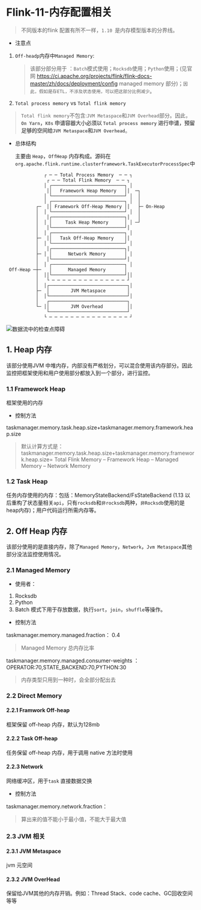 # Flink-11-内存配置相关

> 不同版本的flink 配置有所不一样，`1.10 `是内存模型版本的分界线。

- 注意点

1. `Off-headp`内存中`Managed Memory`:

   > 该部分部分用于 ：`Batch`模式使用；`Rocksdb`使用；`Python`使用；(见官网 https://ci.apache.org/projects/flink/flink-docs-master/zh/docs/deployment/config managed memory 部分)；`因此，假如是存ETL，不涉及状态使用，可以把这部分比例减少`。

2. `Total process memory` vs `Total flink memory`

> `Total flink memory`不包含:`JVM Metaspace`和`JVM Overhead`部分。因此，**`On Yarn`，`K8s`  申请容器大小必须以 `Total process memory` 进行申请，预留足够的空间给`JVM Metaspace`和`JVM Overhead`**。

- 总体结构

  主要由 `Heap`，`OffHeap` 内存构成。源码在`org.apache.flink.runtime.clusterframework.TaskExecutorProcessSpec`中

```
              ┌ ─ ─ Total Process Memory  ─ ─ ┐
               ┌ ─ ─ Total Flink Memory  ─ ─ ┐
              │ ┌───────────────────────────┐ │
               ││   Framework Heap Memory   ││  ─┐
              │ └───────────────────────────┘ │  │
              │ ┌───────────────────────────┐ │  │
           ┌─  ││ Framework Off-Heap Memory ││   ├─ On-Heap
           │  │ └───────────────────────────┘ │  │
           │   │┌───────────────────────────┐│   │
           │  │ │     Task Heap Memory      │ │ ─┘
           │   │└───────────────────────────┘│
           │  │ ┌───────────────────────────┐ │
           ├─  ││   Task Off-Heap Memory    ││
           │  │ └───────────────────────────┘ │
           │   │┌───────────────────────────┐│
           ├─ │ │      Network Memory       │ │
           │   │└───────────────────────────┘│
           │  │ ┌───────────────────────────┐ │
 Off-Heap ─┼─   │      Managed Memory       │
           │  ││└───────────────────────────┘││
           │   └ ─ ─ ─ ─ ─ ─ ─ ─ ─ ─ ─ ─ ─ ─ ┘
           │  │┌─────────────────────────────┐│
           ├─  │        JVM Metaspace        │
           │  │└─────────────────────────────┘│
           │   ┌─────────────────────────────┐
           └─ ││        JVM Overhead         ││
               └─────────────────────────────┘
              └ ─ ─ ─ ─ ─ ─ ─ ─ ─ ─ ─ ─ ─ ─ ─ ┘
```



  ![数据流中的检查点障碍](https://github.com/Whojohn/learn/blob/master/flinklearn/docs/pic/cap11-memory-arch.png?raw=true)


## 1. Heap 内存

  该部分使用JVM 中堆内存，内部没有严格划分，可以混合使用该内存部分。因此监控把框架使用和用户使用部分都放入到一个部分，进行监控。



### 1.1 Framework Heap

  框架使用的内存

- 控制方法

taskmanager.memory.task.heap.size+taskmanager.memory.framework.heap.size

> 默认计算方式是：taskmanager.memory.task.heap.size+taskmanager.memory.framework.heap.size= Total Flink Memory – Framework Heap –  Managed Memory – Network Memory

### 1.2 Task Heap

  任务内存使用的内存：包括：MemoryStateBackend/FsStateBackend (1.13 以后重构了状态量相关`api`，只有`rocksdb`和`非rocksdb`两种，`非Rocksdb`使用的是heap内存)；用户代码运行所需内存等。

## 2. Off Heap 内存

  该部分使用的是直接内存，除了`Managed Memory`，`Network`，`Jvm Metaspace`其他部分没法监控使用情况。

### 2.1 Managed Memory

- 使用者：

1. Rocksdb
2. Python
3. Batch 模式下用于存放数据，执行`sort`，`join`，`shuffle`等操作。

- 控制方法

taskmanager.memory.managed.fraction： 0.4

> Managed Memory 总内存比率

taskmanager.memory.managed.consumer-weights ： OPERATOR:70,STATE_BACKEND:70,PYTHON:30 

> 内存类型只用到一种时，会全部分配出去

### 2.2 Direct Memory

#### 2.2.1 Framwork Off-heap 

   框架保留 off-heap 内存，默认为128mb

#### 2.2.2 Task Off-heap

   任务保留 off-heap 内存，用于调用 native 方法时使用

#### 2.2.3 Network

   网络缓冲区，用于`task` 直接数据交换

- 控制方法

taskmanager.memory.network.fraction：

> 算出来的值不能小于最小值，不能大于最大值

### 2.3 JVM 相关

#### 2.3.1 JVM Metaspace

jvm 元空间

#### 2.3.2 JVM OverHead

保留给JVM其他的内存开销。例如：Thread Stack、code cache、GC回收空间等等